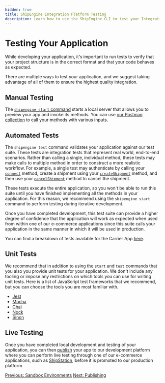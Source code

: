 ```yaml
---
hidden: true
title: ShipEngine Integration Platform Testing
description: Learn how to use the ShipEngine CLI to test your Integration App
---
```



Testing Your Application
=============================
While developing your application, it's important to run tests to verify that your project structure is in the correct format and that your code behaves as expected.

There are multiple ways to test your application, and we suggest taking advantage of all of them to ensure the highest quality integration.

Manual Testing
-----------------------------
The [`shipengine start` command](../cli.md#start) starts a local server that allows you to preview your app and invoke its methods. You can use [our Postman collection](#coming-soon) to call your methods with various inputs.

Automated Tests
-----------------------------
The `shipengine test` command validates your application against our test suite. These tests are integration tests that represent real world, end-to-end scenarios.
Rather than calling a single, individual method, these tests may make calls to multiple method in order to construct a more realistic workflow.
For example, a single test may authenticate by calling your [`connect`](./../reference/methods/connect.md) method, create a shipment using your
[`createShipment`](./../reference/methods/create-shipment.md) method, and then use your [`cancelShipment`](./../reference/methods/cancel-shipments.md) method to
cancel the shipment.

These tests execute the entire application, so you won't be able to run this suite until you have finished implementing all the methods
in your application. For this reason, we recommend using the `shipengine start` command to perform testing during iterative development.

Once you have completed development,
this test suite can provide a higher degree of confidence that the application will work as expected when used from within one of our
e-commerce applications since this suite calls your application in the same manner in which it will be used in production.

You can find a breakdown of tests available for the Carrier App [here](./carrier-app-tests.md).

Unit Tests
-----------------------------
We recommend that in addition to using the `start` and `test` commands that you also you provide unit tests for your application. We don't include any
tooling or impose any restrictions on which tools you can use for writing unit tests. Here is a list of JavaScript test frameworks
that we recommend, but you can choose the tools you are most familiar with.
* [Jest](https://jestjs.io/)
* [Mocha](https://mochajs.org/)
* [Chai](https://www.chaijs.com/)
* [Nock](https://github.com/nock/nock)
* [Sinon](https://sinonjs.org/)

Live Testing
-----------------------------
Once you have completed local development and testing of your application, you can then [publish](./../publish.md) your app to
our development platform where you can perform live testing through one of our e-commerce applications, such as
[ShipStation](https://www.shipstation.com/), before it is promoted to our production platform.

<div class="previous-next-nav">
  <a class="button button-small button-secondary" href="./../sandbox.md">Previous: Sandbox Environments</a>
  <a class="button button-small button-secondary" href="./../publish.md">Next: Publishing</a>
</div>
